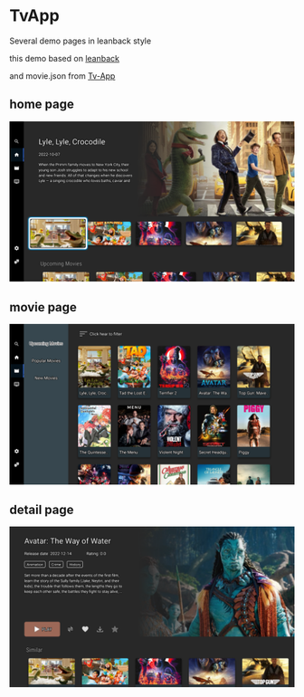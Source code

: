 # TvApp
Several demo pages in leanback style

this demo based on [leanback](https://github.com/android/tv-samples)

and movie.json from [Tv-App](https://github.com/payelpaul121999/Tv-App/tree/main)

## home page
![image](https://github.com/zhuangzong/TvApp/blob/main/Screenshot_home.png)

## movie page
![image](https://github.com/zhuangzong/TvApp/blob/main/Screenshot_movie.png)

## detail page
![image](https://github.com/zhuangzong/TvApp/blob/main/Screenshot_detail.png)